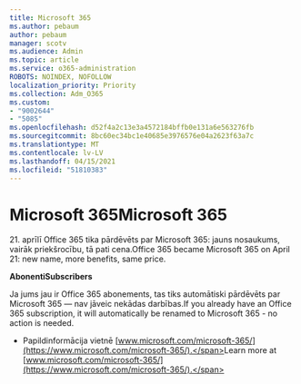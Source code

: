 ```yaml
---
title: Microsoft 365
ms.author: pebaum
author: pebaum
manager: scotv
ms.audience: Admin
ms.topic: article
ms.service: o365-administration
ROBOTS: NOINDEX, NOFOLLOW
localization_priority: Priority
ms.collection: Adm_O365
ms.custom:
- "9002644"
- "5085"
ms.openlocfilehash: d52f4a2c13e3a4572184bffb0e131a6e563276fb
ms.sourcegitcommit: 8bc60ec34bc1e40685e3976576e04a2623f63a7c
ms.translationtype: MT
ms.contentlocale: lv-LV
ms.lasthandoff: 04/15/2021
ms.locfileid: "51810383"
---
```

# <a name="microsoft-365"></a><span data-ttu-id="39c45-102">Microsoft 365</span><span class="sxs-lookup"><span data-stu-id="39c45-102">Microsoft 365</span></span>

<span data-ttu-id="39c45-103">21. aprīlī Office 365 tika pārdēvēts par Microsoft 365: jauns nosaukums, vairāk priekšrocību, tā pati cena.</span><span class="sxs-lookup"><span data-stu-id="39c45-103">Office 365 became Microsoft 365 on April 21: new name, more benefits, same price.</span></span>

<span data-ttu-id="39c45-104">**Abonenti**</span><span class="sxs-lookup"><span data-stu-id="39c45-104">**Subscribers**</span></span>

<span data-ttu-id="39c45-105">Ja jums jau ir Office 365 abonements, tas tiks automātiski pārdēvēts par Microsoft 365 — nav jāveic nekādas darbības.</span><span class="sxs-lookup"><span data-stu-id="39c45-105">If you already have an Office 365 subscription, it will automatically be renamed to Microsoft 365 - no action is needed.</span></span>

- <span data-ttu-id="39c45-106">Papildinformācija vietnē [www.microsoft.com/microsoft-365/](https://www.microsoft.com/microsoft-365/).</span><span class="sxs-lookup"><span data-stu-id="39c45-106">Learn more at [www.microsoft.com/microsoft-365/](https://www.microsoft.com/microsoft-365/).</span></span>
